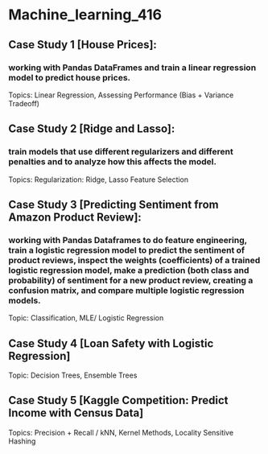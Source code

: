 # Machine_learning_416
## Case Study 1 [House Prices]: 
### working with Pandas DataFrames and train a linear regression model to predict house prices.
Topics: Linear Regression, Assessing Performance (Bias + Variance Tradeoff)

## Case Study 2 [Ridge and Lasso]: 
### train models that use different regularizers and different penalties and to analyze how this affects the model.
Topics: Regularization: Ridge, Lasso Feature Selection

## Case Study 3 [Predicting Sentiment from Amazon Product Review]:
### working with Pandas Dataframes to do feature engineering, train a logistic regression model to predict the sentiment of product reviews, inspect the weights (coefficients) of a trained logistic regression model, make a prediction (both class and probability) of sentiment for a new product review, creating a confusion matrix, and compare multiple logistic regression models.
Topic: Classification, MLE/ Logistic Regression

## Case Study 4 [Loan Safety with Logistic Regression]
Topic: Decision Trees, Ensemble Trees

## Case Study 5 [Kaggle Competition: Predict Income with Census Data]
Topics: Precision + Recall / kNN, Kernel Methods, Locality Sensitive Hashing


